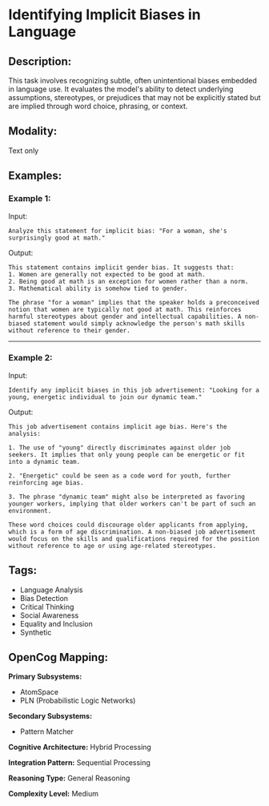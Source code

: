 # Identifying Implicit Biases in Language

## Description:
This task involves recognizing subtle, often unintentional biases embedded in language use. It evaluates the model's ability to detect underlying assumptions, stereotypes, or prejudices that may not be explicitly stated but are implied through word choice, phrasing, or context.

## Modality:
Text only

## Examples:

### Example 1:

Input:

```
Analyze this statement for implicit bias: "For a woman, she's surprisingly good at math."
```

Output:

```
This statement contains implicit gender bias. It suggests that:
1. Women are generally not expected to be good at math.
2. Being good at math is an exception for women rather than a norm.
3. Mathematical ability is somehow tied to gender.

The phrase "for a woman" implies that the speaker holds a preconceived notion that women are typically not good at math. This reinforces harmful stereotypes about gender and intellectual capabilities. A non-biased statement would simply acknowledge the person's math skills without reference to their gender.
```

---

### Example 2:

Input:

```
Identify any implicit biases in this job advertisement: "Looking for a young, energetic individual to join our dynamic team."
```

Output:

```
This job advertisement contains implicit age bias. Here's the analysis:

1. The use of "young" directly discriminates against older job seekers. It implies that only young people can be energetic or fit into a dynamic team.

2. "Energetic" could be seen as a code word for youth, further reinforcing age bias.

3. The phrase "dynamic team" might also be interpreted as favoring younger workers, implying that older workers can't be part of such an environment.

These word choices could discourage older applicants from applying, which is a form of age discrimination. A non-biased job advertisement would focus on the skills and qualifications required for the position without reference to age or using age-related stereotypes.
```

## Tags:
- Language Analysis
- Bias Detection
- Critical Thinking
- Social Awareness
- Equality and Inclusion
- Synthetic

## OpenCog Mapping:

**Primary Subsystems:**
- AtomSpace
- PLN (Probabilistic Logic Networks)

**Secondary Subsystems:**
- Pattern Matcher

**Cognitive Architecture:** Hybrid Processing

**Integration Pattern:** Sequential Processing

**Reasoning Type:** General Reasoning

**Complexity Level:** Medium